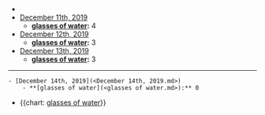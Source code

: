 - 
- [December 11th, 2019](<December 11th, 2019.md>)
    - **[glasses of water](<glasses of water.md>):** 4
- [December 12th, 2019](<December 12th, 2019.md>)
    - **[glasses of water](<glasses of water.md>):** 3
- [December 13th, 2019](<December 13th, 2019.md>)
    - **[glasses of water](<glasses of water.md>):** 3
- --
    - [December 14th, 2019](<December 14th, 2019.md>)
        - **[glasses of water](<glasses of water.md>):** 0
- {{chart: [glasses of water](<glasses of water.md>)}}
